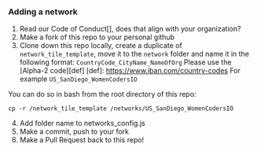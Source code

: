 ### Adding a network

1. Read our Code of Conduct[], does that align with your organization?
2. Make a fork of this repo to your personal github
3. Clone down this repo locally, create a duplicate of `network_tile_template`, move it to the `network` folder and name it in the following format:
   `CountryCode_CityName_NameOfOrg`
   Please use the [Alpha-2 code][def]
   [def]: https://www.iban.com/country-codes
   For example `US_SanDiego_WomenCodersIO`

You can do so in bash from the root directory of this repo:

`cp -r /network_tile_template /networks/US_SanDiego_WomenCodersIO`

4. Add folder name to networks_config.js
5. Make a commit, push to your fork
6. Make a Pull Request back to this repo!
